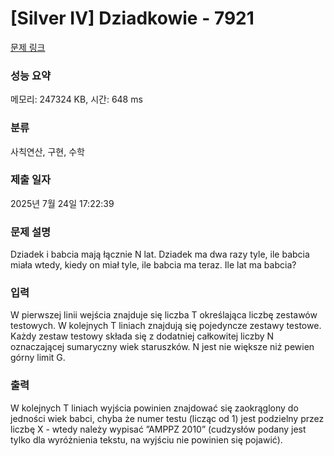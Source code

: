 # [Silver IV] Dziadkowie - 7921 

[문제 링크](https://www.acmicpc.net/problem/7921) 

### 성능 요약

메모리: 247324 KB, 시간: 648 ms

### 분류

사칙연산, 구현, 수학

### 제출 일자

2025년 7월 24일 17:22:39

### 문제 설명

<p>Dziadek i babcia mają łącznie N lat. Dziadek ma dwa razy tyle, ile babcia miała wtedy, kiedy on miał tyle, ile babcia ma teraz. Ile lat ma babcia?</p>

### 입력 

 <p>W pierwszej linii wejścia znajduje się liczba T określająca liczbę zestawów testowych. W kolejnych T liniach znajdują się pojedyncze zestawy testowe. Każdy zestaw testowy składa się z dodatniej całkowitej liczby N oznaczającej sumaryczny wiek staruszków. N jest nie większe niż pewien górny limit G.</p>

### 출력 

 <p>W kolejnych T liniach wyjścia powinien znajdować się zaokrąglony do jedności wiek babci, chyba że numer testu (licząc od 1) jest podzielny przez liczbę X - wtedy należy wypisać ”AMPPZ 2010” (cudzysłów podany jest tylko dla wyróżnienia tekstu, na wyjściu nie powinien się pojawić).</p>

